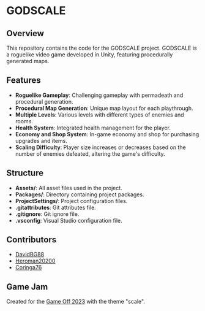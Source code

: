# **GODSCALE**

## **Overview**
This repository contains the code for the GODSCALE project. GODSCALE is a roguelike video game developed in Unity, featuring procedurally generated maps.

## **Features**
- **Roguelike Gameplay**: Challenging gameplay with permadeath and procedural generation.
- **Procedural Map Generation**: Unique map layout for each playthrough.
- **Multiple Levels**: Various levels with different types of enemies and rooms.
- **Health System**: Integrated health management for the player.
- **Economy and Shop System**: In-game economy and shop for purchasing upgrades and items.
- **Scaling Difficulty**: Player size increases or decreases based on the number of enemies defeated, altering the game's difficulty.

## **Structure**
- **Assets/**: All asset files used in the project.
- **Packages/**: Directory containing project packages.
- **ProjectSettings/**: Project configuration files.
- **.gitattributes**: Git attributes file.
- **.gitignore**: Git ignore file.
- **.vsconfig**: Visual Studio configuration file.

## **Contributors**
- [DavidBG88](https://github.com/DavidBG88)
- [Heroman20200](https://github.com/Heroman20200)
- [Coringa76](https://github.com/Coringa76)

## **Game Jam**
Created for the [Game Off 2023](https://dev.to/jodoesgit/game-off-2023-theme-scale-5a9b) with the theme "scale".

